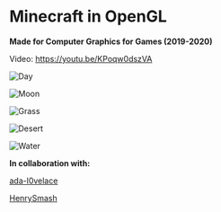 # Minecraft in OpenGL

**Made for Computer Graphics for Games (2019-2020)**

Video: https://youtu.be/KPoqw0dszVA

![Day](https://raw.githubusercontent.com/leiapollos/game-engine-cgj-2019-2020/master/media/snapshots/day.png)

![Moon](https://raw.githubusercontent.com/leiapollos/game-engine-cgj-2019-2020/master/media/snapshots/moon.png)

![Grass](https://raw.githubusercontent.com/leiapollos/game-engine-cgj-2019-2020/master/media/snapshots/grassbiome.png)

![Desert](https://raw.githubusercontent.com/leiapollos/game-engine-cgj-2019-2020/master/media/snapshots/desert.png)

![Water](https://raw.githubusercontent.com/leiapollos/game-engine-cgj-2019-2020/master/media/snapshots/inside_water.png)

**In collaboration with:**

[ada-l0velace](https://github.com/ada-l0velace)

[HenrySmash](https://github.com/HenrySmash)
